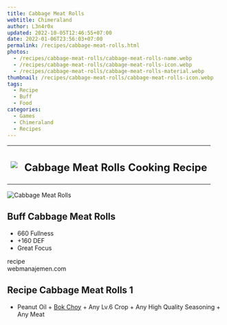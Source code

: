 ```yaml
---
title: Cabbage Meat Rolls
webtitle: Chimeraland
author: L3n4r0x
updated: 2022-10-05T12:46:55+07:00
date: 2022-01-06T23:56:03+07:00
permalink: /recipes/cabbage-meat-rolls.html
photos:
  - /recipes/cabbage-meat-rolls/cabbage-meat-rolls-name.webp
  - /recipes/cabbage-meat-rolls/cabbage-meat-rolls-icon.webp
  - /recipes/cabbage-meat-rolls/cabbage-meat-rolls-material.webp
thumbnail: /recipes/cabbage-meat-rolls/cabbage-meat-rolls-icon.webp
tags:
  - Recipe
  - Buff
  - Food
categories:
  - Games
  - Chimeraland
  - Recipes
---
```


<section id="bootstrap-wrapper"><link rel="stylesheet" href="https://cdn.statically.io/gh/dimaslanjaka/Web-Manajemen/40ac3225/css/bootstrap-4.5-wrapper.css"/><div class="row mb-2"><div class="col-md-12 mb-2"><table class="table" id="post-info"><tbody><tr><td><img class="d-inline-block me-2" src="/chimeraland/recipes/cabbage-meat-rolls/cabbage-meat-rolls-icon.webp" width="auto" height="auto"/></td><td><h1 class="fs-5">Cabbage Meat Rolls Cooking Recipe</h1></td></tr></tbody></table></div></div><div class="card mb-2"><div class="row g-0"><div class="col-sm-4 position-relative mb-2"><img src="/chimeraland/recipes/cabbage-meat-rolls/cabbage-meat-rolls-material.webp" class="card-img fit-cover w-100 h-100" alt="Cabbage Meat Rolls" data-fancybox="true"/></div><div class="col-sm-8 mb-2"><div class="card-body"><h2 class="card-title fs-5">Buff Cabbage Meat Rolls</h2><div class="card-text"><ul><li>660 Fullness</li><li>+160 DEF</li><li>Great Focus</li></ul></div><span class="badge rounded-pill bg-dark">recipe</span></div><div class="card-footer text-end text-muted">webmanajemen.com</div></div></div></div><div class="row mb-2"><div class="col-12 col-lg-6 recipe-item mb-2"><div class="card"><div class="card-body"><h2 class="card-title fs-5">Recipe Cabbage Meat Rolls 1</h2><div class="card-text"><ul><li>Peanut Oil<span> + </span><a class="text-decoration-none" href="/chimeraland/materials/bok-choy.html">Bok Choy</a><span> + </span>Any Lv.6 Crop<span> + </span>Any High Quality Seasoning<span> + </span>Any Meat</li></ul></div></div></div></div></div></section>